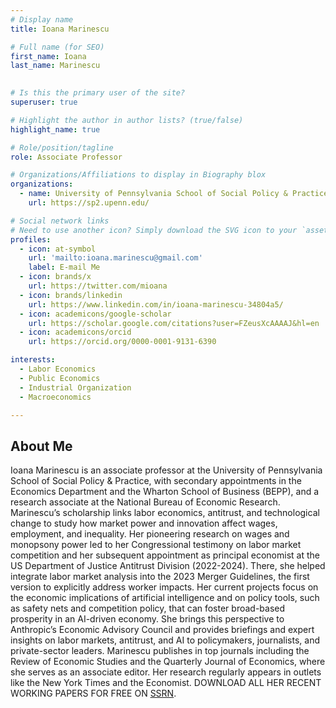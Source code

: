 ```yaml
---
# Display name
title: Ioana Marinescu

# Full name (for SEO)
first_name: Ioana
last_name: Marinescu
 

# Is this the primary user of the site?
superuser: true

# Highlight the author in author lists? (true/false)
highlight_name: true

# Role/position/tagline
role: Associate Professor

# Organizations/Affiliations to display in Biography blox
organizations:
  - name: University of Pennsylvania School of Social Policy & Practice
    url: https://sp2.upenn.edu/

# Social network links
# Need to use another icon? Simply download the SVG icon to your `assets/media/icons/` folder.
profiles:
  - icon: at-symbol
    url: 'mailto:ioana.marinescu@gmail.com'
    label: E-mail Me
  - icon: brands/x
    url: https://twitter.com/mioana
  - icon: brands/linkedin
    url: https://www.linkedin.com/in/ioana-marinescu-34804a5/
  - icon: academicons/google-scholar
    url: https://scholar.google.com/citations?user=FZeusXcAAAAJ&hl=en
  - icon: academicons/orcid
    url: https://orcid.org/0000-0001-9131-6390

interests:
  - Labor Economics
  - Public Economics
  - Industrial Organization
  - Macroeconomics

---
```


## About Me
Ioana Marinescu is an associate professor at the University of Pennsylvania School of Social Policy & Practice, with secondary appointments in the Economics Department and the Wharton School of Business (BEPP), and a research associate at the National Bureau of Economic Research. 
Marinescu’s scholarship links labor economics, antitrust, and technological change to study how market power and innovation affect wages, employment, and inequality. Her pioneering research on wages and monopsony power led to her Congressional testimony on labor market competition and her subsequent appointment as principal economist at the US Department of Justice Antitrust Division (2022-2024). There, she helped integrate labor market analysis into the 2023 Merger Guidelines, the first version to explicitly address worker impacts. 
Her current projects focus on the economic implications of artificial intelligence and on policy tools, such as safety nets and competition policy, that can foster broad-based prosperity in an AI-driven economy. She brings this perspective to Anthropic’s Economic Advisory Council and provides briefings and expert insights on labor markets, antitrust, and AI to policymakers, journalists, and private-sector leaders.
Marinescu publishes in top journals including the Review of Economic Studies and the Quarterly Journal of Economics, where she serves as an associate editor. Her research regularly appears in outlets like the New York Times and the Economist.
DOWNLOAD ALL HER RECENT WORKING PAPERS FOR FREE ON [SSRN](https://papers.ssrn.com/sol3/cf_dev/AbsByAuth.cfm?per_id=415689).
